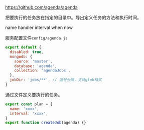https://github.com/agenda/agenda

把要执行的任务放在指定的目录中。导出定义任务的方法和执行时间。

name
handler
interval
when
now

服务配置文件`config/agenda.js`

```js
export default {
  disabled: true,
  mongodb: {
    source: 'master',
    database: 'agenda',
    collection: 'agendaJobs',
  },
  jobDir: 'jobs/**', // 逗号分隔，支持glob格式
}
```

通过文件定义要执行的任务。

```js
export const plan = {
  name: 'xxxx',
  interval: 'xxxx',
}
export function createJob(agenda) {}
```
